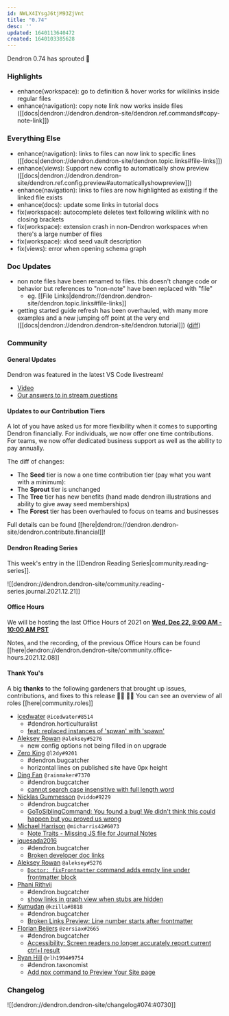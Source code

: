 ```yaml
---
id: NWLX4IYsgJ6tjM93ZjVnt
title: "0.74"
desc: ''
updated: 1640113640472
created: 1640103385628
---
```


<!-- Replace frontmatter title-->

Dendron 0.74 has sprouted  🌱

### Highlights
- enhance(workspace): go to definition & hover works for wikilinks inside regular files
- enhance(navigation): copy note link now works inside files ([[docs|dendron://dendron.dendron-site/dendron.ref.commands#copy-note-link]])

### Everything Else
- enhance(navigation): links to files can now link to specific lines ([[docs|dendron://dendron.dendron-site/dendron.topic.links#file-links]])
- enhance(views): Support new config to automatically show preview  ([[docs|dendron://dendron.dendron-site/dendron.ref.config.preview#automaticallyshowpreview]])
- enhance(navigation): links to files are now highlighted as existing if the linked file exists
- enhance(docs): update some links in tutorial docs
- fix(workspace): autocomplete deletes text following wikilink with no closing brackets
- fix(workspace): extension crash in non-Dendron workspaces when there's a large number of files
- fix(workspace): xkcd seed vault description
- fix(views): error when opening schema graph

### Doc Updates
- non note files have been renamed to files. this doesn't change code or behavior but references to "non-note" have been replaced with "file"
    - eg.  [[File Links|dendron://dendron.dendron-site/dendron.topic.links#file-links]]
- getting started guide refresh has been overhauled, with many more examples and a new jumping off point at the very end ([[docs|dendron://dendron.dendron-site/dendron.tutorial]]) ([diff](https://github.com/dendronhq/dendron-site/pull/316/files))

### Community

#### General Updates

Dendron was featured in the latest VS Code livestream!
- [Video](https://youtu.be/dW6m4_O0qvQ)
- [Our answers to in stream questions](https://twitter.com/dendronhq/status/1471580139771334664)

#### Updates to our Contribution Tiers

A lot of you have asked us for more flexibility when it comes to supporting Dendron financially. 
For individuals, we now offer one time contributions. 
For teams, we now offer dedicated business support as well as the ability to pay annually. 

The diff of changes:
- The **Seed** tier is now a one time contribution tier (pay what you want with a minimum):
- The **Sprout** tier is unchanged
- The **Tree** tier has new benefits (hand made dendron illustrations and ability to give away seed memberships)
- The **Forest** tier has been overhauled to focus on teams and businesses

Full details can be found [[here|dendron://dendron.dendron-site/dendron.contribute.financial]]!

#### Dendron Reading Series

This week's entry in the [[Dendron Reading Series|community.reading-series]]. 

![[dendron://dendron.dendron-site/community.reading-series.journal.2021.12.21]]

#### Office Hours
We will be hosting the last Office Hours of 2021 on **[Wed, Dec 22, 9:00 AM - 10:00 AM PST](https://link.dendron.so/6cqo)**

Notes, and the recording, of the previous Office Hours can be found [[here|dendron://dendron.dendron-site/community.office-hours.2021.12.08]]

#### Thank You's

A big **thanks** to the following gardeners that brought up issues, contributions, and fixes to this release :man_farmer: :woman_farmer: 
You can see an overview of all roles [[here|community.roles]]

- [icedwater](https://github.com/icedwater) `@icedwater#8514`
  - #dendron.horticulturalist
  - [feat: replaced instances of 'spwan' with 'spawn'](https://github.com/dendronhq/dendron/pull/1792)
- [Aleksey Rowan](https://github.com/aleksey-rowan) `@aleksey#5276`
  - new config options not being filled in on upgrade
- [Zero King](https://github.com/l2dy) `@l2dy#9201`
  - #dendron.bugcatcher
  - horizontal lines on published site have 0px height
- [Ding Fan](https://github.com/Ding-Fan) `@rainmaker#7370`
  - #dendron.bugcatcher
  - [cannot search case insensitive with full length word](https://github.com/dendronhq/dendron/issues/1899)
- [Nicklas Gummesson](https://github.com/viddo) `@viddo#9229`
  - #dendron.bugcatcher
  - [GoToSiblingCommand: You found a bug! We didn't think this could happen but you proved us wrong](https://github.com/dendronhq/dendron/issues/1907)
- [Michael Harrison](https://github.com/micharris42) `@micharris42#6073`
  - [Note Traits - Missing JS file for Journal Notes](https://github.com/dendronhq/dendron/issues/1911)
- [jquesada2016](https://github.com/jquesada2016)
  - #dendron.bugcatcher
  - [Broken developer doc links](https://github.com/dendronhq/dendron/issues/1912)
- [Aleksey Rowan](https://github.com/aleksey-rowan) `@aleksey#5276`
  - [`Doctor: fixFrontmatter` command adds empty line under frontmatter block](https://github.com/dendronhq/dendron/issues/1919)
- [Phani Rithvij](https://github.com/phanirithvij)
  - #dendron.bugcatcher
  - [show links in graph view when stubs are hidden](https://github.com/dendronhq/dendron/issues/1921)
- [Kumudan](https://github.com/kzilla-git) `@kzilla#8818`
  - #dendron.bugcatcher
  - [Broken Links Preview: Line number starts after frontmatter](https://github.com/dendronhq/dendron/issues/1936)
- [Florian Beijers](https://github.com/zersiax) `@zersiax#2665`
  - #dendron.bugcatcher
  - [Accessibility: Screen readers no longer accurately report current ctrl+l result](https://github.com/dendronhq/dendron/issues/1940)
- [Ryan Hill](https://github.com/rlh1994) `@rlh1994#9754`
  - #dendron.taxonomist
  - [Add npx command to Preview Your Site page](https://github.com/dendronhq/dendron-site/pull/320)


### Changelog
![[dendron://dendron.dendron-site/changelog#074:#0730]]
